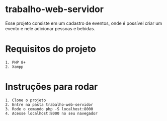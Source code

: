 # trabalho-web-servidor

Esse projeto consiste em um cadastro de eventos, onde é possível criar um evento e nele adicionar pessoas e bebidas.

# Requisitos do projeto
```
1. PHP 8+
2. Xampp
```

# Instruções para rodar
```
1. Clone o projeto
2. Entre na pasta trabalho-web-servidor
3. Rode o comando php -S localhost:8000
4. Acesse localhost:8000 no seu navegador
```
